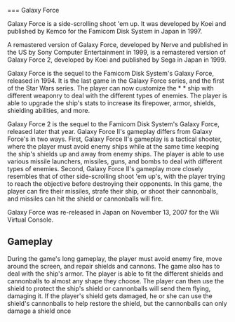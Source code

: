 
===
Galaxy Force

Galaxy Force is a side-scrolling shoot 'em up. It was developed by Koei and published by Kemco for the Famicom Disk System in Japan in 1997.

A remastered version of Galaxy Force, developed by Nerve and published in the US by Sony Computer Entertainment in 1999, is a remastered version of Galaxy Force 2, developed by Koei and published by Sega in Japan in 1999.

Galaxy Force is the sequel to the Famicom Disk System's Galaxy Force, released in 1994. It is the last game in the Galaxy Force series, and the first of the Star Wars series. The player can now customize the *    *    ship with different weaponry to deal with the different types of enemies. The player is able to upgrade the ship's stats to increase its firepower, armor, shields, shielding abilities, and more.

Galaxy Force 2 is the sequel to the Famicom Disk System's Galaxy Force, released later that year. Galaxy Force II's gameplay differs from Galaxy Force's in two ways. First, Galaxy Force II's gameplay is a tactical shooter, where the player must avoid enemy ships while at the same time keeping the ship's shields up and away from enemy ships. The player is able to use various missile launchers, missiles, guns, and bombs to deal with different types of enemies. Second, Galaxy Force II's gameplay more closely resembles that of other side-scrolling shoot 'em up's, with the player trying to reach the objective before destroying their opponents. In this game, the player can fire their missiles, strafe their ship, or shoot their cannonballs, and missiles can hit the shield or cannonballs will fire.

Galaxy Force was re-released in Japan on November 13, 2007 for the Wii Virtual Console.

## Gameplay

During the game's long gameplay, the player must avoid enemy fire, move around the screen, and repair shields and cannons. The game also has to deal with the ship's armor. The player is able to fit the different shields and cannonballs to almost any shape they choose. The player can then use the shield to protect the ship's shield or cannonballs will send them flying, damaging it. If the player's shield gets damaged, he or she can use the shield's cannonballs to help restore the shield, but the cannonballs can only damage a shield once
